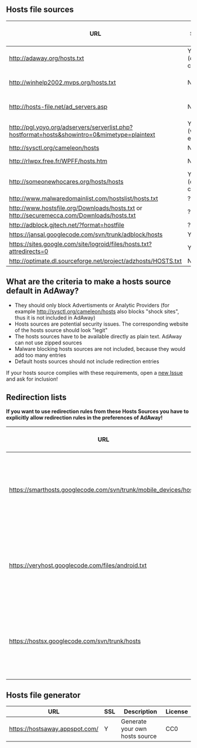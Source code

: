 ## Hosts file sources

| URL     | SSL     | Description  | License | Default in AdAway |
| ------- | ------- | ------------ | ------- | ----------------- |
| http://adaway.org/hosts.txt | Y (own cert) | Special hosts file for AdAway containing mobile ad provider | CC Attribution | Y |
| http://winhelp2002.mvps.org/hosts.txt | N | MVPS HOSTS File | CC Attribution-NonCommercial-ShareAlike | Y |
| http://hosts-file.net/ad_servers.asp | N | hpHosts | Allowed AdAway project to use it as default | Y |
| http://pgl.yoyo.org/adservers/serverlist.php?hostformat=hosts&showintro=0&mimetype=plaintext | Y (with error) | Yoyos Hosts file | Unknown | Y |
| http://sysctl.org/cameleon/hosts | N | Some false positives (audiogalaxy) | Unknown | N |
| http://rlwpx.free.fr/WPFF/hosts.htm | N | Different available hosts files. Available as zip or 7z | Unknown | N |
| http://someonewhocares.org/hosts/hosts | Y (own cert) | Includes not only ad servers | Include URL | N |
| http://www.malwaredomainlist.com/hostslist/hosts.txt | ? | Malware list | Unknown | N |
| http://www.hostsfile.org/Downloads/hosts.txt or http://securemecca.com/Downloads/hosts.txt | ? | | Unknown | N |
| http://adblock.gjtech.net/?format=hostfile | ? |  | Unknown | N |
| https://jansal.googlecode.com/svn/trunk/adblock/hosts | Y | | Unknown | N |
| https://sites.google.com/site/logroid/files/hosts.txt?attredirects=0 | Y | Japanese blocklist | Unknown | N |
| http://optimate.dl.sourceforge.net/project/adzhosts/HOSTS.txt | N | http://sourceforge.net/projects/adzhosts/ | Unknown | N |

## What are the criteria to make a hosts source default in AdAway?

* They should only block Advertisments or Analytic Providers (for example http://sysctl.org/cameleon/hosts also blocks "shock sites", thus it is not included in AdAway)
* Hosts sources are potential security issues. The corresponding website of the hosts source should look "legit"
* The hosts sources have to be available directly as plain text. AdAway can not use zipped sources
* Malware blocking hosts sources are not included, because they would add too many entries
* Default hosts sources should not include redirection entries

If your hosts source complies with these requirements, open a [new Issue](https://github.com/dschuermann/ad-away/issues/new) and ask for inclusion!

## Redirection lists

**If you want to use redirection rules from these Hosts Sources you have to explicitly allow redirection rules in the preferences of AdAway!**

| URL     | SSL     | Description  | License | Default in AdAway |
| ------- | ------- | ------------ | ------- | ----------------- |
| https://smarthosts.googlecode.com/svn/trunk/mobile_devices/hosts | Y | Chinese hosts file to workaround blocked domains, Contains many redirection rules, not a blocklist | Unknown | N |
| https://veryhost.googlecode.com/files/android.txt | Y | Chinese hosts file to workaround blocked domains, Contains many redirection rules, not a blocklist | Unknown | N |
| https://hostsx.googlecode.com/svn/trunk/hosts | Y | Chinese hosts file to workaround blocked domains, Contains many redirection rules, also a blocklist | Unknown | N |

## Hosts file generator
| URL     | SSL     | Description  | License |
| ------- | ------- | ------------ | ------- |
| https://hostsaway.appspot.com/ | Y | Generate your own hosts source | CC0 |